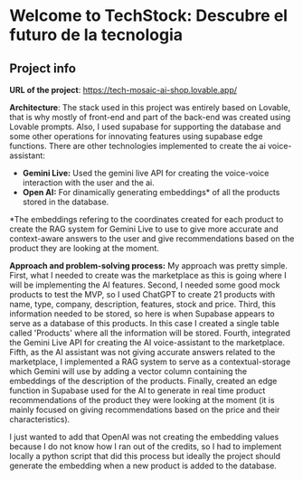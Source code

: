 # Welcome to TechStock: Descubre el futuro de la tecnologia

## Project info

**URL of the project**: https://tech-mosaic-ai-shop.lovable.app/

**Architecture**: The stack used in this project was entirely based on Lovable, that is why mostly of front-end and part of the back-end was created using Lovable prompts. Also, I used supabase for supporting the database and some other operations for innovating features using supabase edge functions. There are other technologies implemented to create the ai voice-assistant:
- **Gemini Live:** Used the gemini live API for creating the voice-voice interaction with the user and the ai.
- **Open AI:** For dinamically generating embeddings* of all the products stored in the database.

*The embeddings refering to the coordinates created for each product to create the RAG system for Gemini Live to use to give more accurate and context-aware answers to the user and give recommendations based on the product they are looking at the moment.

**Approach and problem-solving process:** 
My approach was pretty simple. First, what I needed to create was the marketplace as this is going where I will be implementing the AI features. Second, I needed some good mock products to test the MVP, so I used ChatGPT to create 21 products with name, type, company, description, features, stock and price. Third, this information needed to be stored, so here is when Supabase appears to serve as a database of this products. In this case I created a single table called 'Products' where all the information will be stored. Fourth, integrated the Gemini Live API for creating the AI voice-assistant to the marketplace. Fifth, as the AI assistant was not giving accurate answers related to the marketplace, I implemented a RAG system to serve as a contextual-storage which Gemini will use by adding a vector column containing the embeddings of the description of the products. Finally, created an edge function in Supabase used for the AI to generate in real time product recommendations of the product they were looking at the moment (it is mainly focused on giving recommendations based on the price and their characteristics).

I just wanted to add that OpenAI was not creating the embedding values because I do not know how I ran out of the credits, so I had to implement locally a python script that did this process but ideally the project should generate the embedding when a new product is added to the database. 

